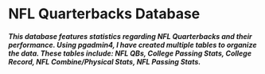 # NFL Quarterbacks Database
##### This database features statistics regarding NFL Quarterbacks and their performance. Using pgadmin4, I have created multiple tables to organize the data. These tables include: NFL QBs, College Passing Stats, College Record, NFL Combine/Physical Stats, NFL Passing Stats.
 
